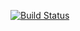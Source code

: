 [![Build Status](https://travis-ci.org/MindyPHP/Mindy_Console.svg?branch=master)](https://travis-ci.org/MindyPHP/Mindy_Console)